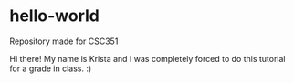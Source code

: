 # hello-world
Repository made for CSC351

Hi there! My name is Krista and I was completely forced to do this tutorial for a grade in class. :)
